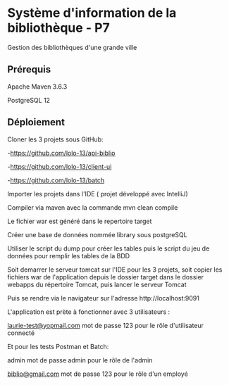 # Système d'information de la bibliothèque - P7
Gestion des bibliothèques d'une grande ville

**Prérequis**
--------------
Apache Maven 3.6.3

PostgreSQL 12

**Déploiement**
---------------
Cloner les 3 projets sous GitHub:

 -https://github.com/lolo-13/api-biblio
 
 -https://github.com/lolo-13/client-ui
 
 -https://github.com/lolo-13/batch

Importer les projets dans l'IDE ( projet développé avec IntelliJ)

Compiler via maven avec la commande mvn clean compile

Le fichier war est généré dans le repertoire target

Créer une base de données nommée library sous postgreSQL

Utiliser le script du dump pour créer les tables puis le script du jeu de données pour remplir les tables de la BDD

Soit demarrer le serveur tomcat sur l'IDE pour les 3 projets, soit copier les fichiers war de l'application depuis le dossier target dans le dossier webapps du répertoire Tomcat, puis lancer le serveur Tomcat

Puis se rendre via le navigateur sur l'adresse http://localhost:9091

L'application est prète à fonctionner avec 3 utilisateurs :

laurie-test@yopmail.com mot de passe 123 pour le rôle d'utilisateur connecté

Et pour les tests Postman et Batch:

admin mot de passe admin pour le rôle de l'admin

biblio@gmail.com mot de passe 123 pour le rôle d'un employé
